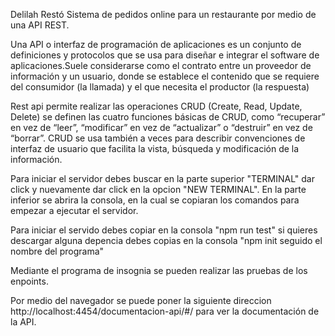 Delilah Restó
Sistema de pedidos online para un restaurante por medio de una API REST.

Una API o interfaz de programación de aplicaciones es un conjunto de definiciones y protocolos que se usa para diseñar e integrar el software de aplicaciones.Suele considerarse como el contrato entre un proveedor de información y un usuario, donde se establece el contenido que se requiere del consumidor (la llamada) y el que necesita el productor (la respuesta)

Rest api permite realizar las operaciones CRUD (Create, Read, Update, Delete) se definen las cuatro funciones básicas de CRUD, como “recuperar” en vez de “leer”, “modificar” en vez de “actualizar” o “destruir” en vez de “borrar”. CRUD se usa también a veces para describir convenciones de interfaz de usuario que facilita la vista, búsqueda y modificación de la información. 

Para iniciar el servidor debes buscar en la parte superior "TERMINAL" dar click y nuevamente dar click en la opcion "NEW TERMINAL".
En la parte inferior se abrira la consola, en la cual se copiaran los comandos para empezar a ejecutar el servidor.

Para iniciar el servido debes copiar en la consola "npm run test"
si quieres descargar alguna depencia debes copias en la consola "npm init seguido el nombre del programa" 

Mediante el programa de insognia se pueden realizar las pruebas de los enpoints.

Por medio del navegador se puede poner la siguiente direccion http://localhost:4454/documentacion-api/#/ para ver la documentación de la API.